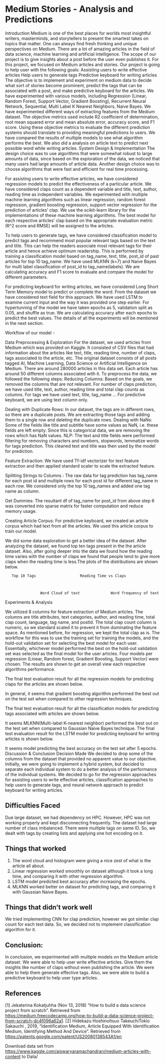 # Medium Stories - Analysis and Predictions




Introduction
Medium is one of the best places for worlds most insightful writers, masterminds, and storytellers to present the smartest takes on topics that matter. One can always find fresh thinking and unique perspectives on Medium. There are a lot of amazing articles in the field of data science, machine learning and artificial intelligence. The scope of our project is to give insights about a post before the user even publishes it. For this project, we focused on Medium articles and stories. 
Our project is going to help user with the following goals:
Assisting users to write effective articles
Help users to generate tags
Predictive keyboard for writing articles
The objective is to implement and experiment on medium data to decide what sort of stories become prominent, predict the tags that can be associated with a post, and make predictive keyboard for the articles. We have experimented with various models, including Regression (Linear, Random Forest, Support Vector, Gradient Boosting), Recurrent Neural Network, Sequential, Multi Label K Nearest Neighbors, Naive Bayes. We have experimented different ways of extracting features from the Medium dataset. The objective metrics used include R2 coefficient of determination, root mean squared error and mean absolute error, accuracy score, and F1 score. Using these objective metrics to evaluate the different prediction  systems should translate to providing meaningful predictions to users. We have compared the results of multiple models to see what algorithm performs the best. We also did a analysis on article text to predict next possible word while writing articles.
System Design & Implementation 
The design choice was to use algorithms that were somewhat robust to large amounts of data, since based on the exploration of the data, we noticed that many users had large amounts of article data. Another design choice was to choose algorithms that were fast and efficient for real time processing.

For assisting users to write effective articles, we have considered regression models to predict the effectiveness of a particular article. We have considered claps count as a dependent variable and title, text, author, reading time as independent variables. We experimented with multiple machine learning algorithms such as linear regression, random forest regression, gradient boosting regression, support vector regression for the prediction of articles’ clap.
We use the scikit-learn library for the implementations of these machine learning algorithms. The best model for each respective articles’ clap based on the appropriate evaluation metric (R^2 score and RMSE) will be assigned to the articles. 

To help users to generate tags, we have considered classification model to predict tags and recommend most popular relevant tags based on the text and title. This can help the readers associate most relevant tags for their article and hence achieve optimum readership. This is performed by training a classification model based on tag_name, text, title, post_id of past articles for top 10 tag_name. We have used MLKNN (k=7) and Naive Bayes for multi label classification of post_id to tag_name(labels). We are calculating accuracy and F1 score to evaluate and compare the model for different parameters. 

For predicting keyboard for writing articles, we have considered Long Short Term Memory model to predict or complete the word. From the dataset we have considered text field for this approach. We have used LSTM to examine current input and the way it was provided one step earlier. For hypertunning of the model we have taken epochs as 5, validation split as 0.05, and shuffle as true. We are calculating accuracy after each epochs to predict the best values. The details of all the experiments will be mentioned in the next section.






Workflow of our model -







Data Preprocessing & Exploration
For the dataset, we used articles from Medium which was provided on Kaggle. It consisted of CSV files that had information about the articles like text, title, reading time, number of claps, tags associated to the article, etc.
The original dataset consists of all posts tagged AI, Machine Learning, Data Science or Artificial Intelligence on Medium. There are around 280000 articles in this data set. Each article has around 50 different columns associated with it.
To preprocess the data, we followed the following steps:
Reducing Columns: Based on the goals, we removed the columns that are not relevant. For number of claps prediction, we have used title, text, author, reading time and total clap counts as columns. For tags we have used text, title, tag_name … For predictive keyboard, we are using text column only.

Dealing with Duplicate Rows:
In our dataset, the tags are in different rows, so there are a duplicate posts. We are extracting those tags and adding them to a single row and deleting the duplicate rows.
Dealing with NaNs:
Some of the fields like title and subtitle have some values as NaN, i.e. these fields are left empty. Since this is categorical data, we are removing the rows which has NaN values. 
NLP: The text and title fields were performed filtering for removing characters and numbers, stopwords, lemmatize words for tags prediction. This cleaned text and title was then used by the model for prediction.

Feature Extraction: We have used Tf-idf vectorizer for text feature extraction and then applied standard scaler to scale the extracted feature.


Splitting Strings to Columns : The raw data for tag prediction has tag_name for each post id and multiple rows for each post id for different tag_name in each row. We considered only the top 10 tag_names and added one tag name as column.


Get Dummies: The resultant df of tag_name for post_id from above step 6 was converted into sparse matrix for faster computation and reduce memory usage.


Creating Article Corpus: For predictive keyboard, we created an article corpus which had text from all the articles. We used this article corpus to train our model.

We did some data exploration to get a better idea of the dataset. After analyzing the dataset, we found top ten tags present in the the article dataset. Also, after going deeper into the data we found how the reading time varies with the number of claps we found that people tend to give more claps when the reading time is less.The plots of the distributions are shown below. 


         		      
       Top 10 Tags				      Reading Time vs Claps



                    Word Cloud of text				Word frequency of text

    






Experiments & Analysis

We utilized 8 columns for feature extraction of Medium articles. The columns are title attributes, text categories, author, and reading time, total clap count, language, tag name, and postId. The total clap count column is numeric, so we standard scaled it to prevent it from dominating the feature space. 
As mentioned before, for regression, we kept the total clap as is. The workflow for this was to use the training set for training the models, and the hold-out validation set for selecting the best model for each user. Essentially, whichever model performed the best on the hold-out validation set was selected as the final model for the user articles. Four models per regression (Linear, Random forest, Gradient Boosting, Support Vector) were chosen. The results are shown to get an overall view each respective algorithms performance. 


The final test evaluation result for all the regression models for predicting claps for the articles are shown below. 
       
In general, it seems that gradient boosting algorithm performed the best out on the test set when compared to other regression techniques.

The final test evaluation result for all the classification models for predicting tags associated with articles are shown below. 

                
It seems MLKNN(Multi-label K-nearest neighbor) performed the best out on the test set when compared to Gaussian Naive Bayes technique.
The final test evaluation result for the LSTM model for predicting keyboard for writing articles is shown below.

It seems model predicting the best accuracy on the test set after 5 epochs.
Discussion & Conclusion
Decision Made
We decided to drop some of the columns from the dataset that provided no apparent value to our objective.
Initially, we were going to implement a hybrid system, but decided to separate each individual system to do a better analysis of the performance of the individual systems.
We decided to go for the regression approaches for assisting users to write effective articles, classification approaches to help users to generate tags, and neural network approach to predict keyboard for writing articles.

## Difficulties Faced
Due large dataset, we had dependency on HPC. However, HPC was not working properly and kept disconnecting frequently.
The dataset had large number of class imbalanced. 
There were multiple tags on same ID. So, we dealt with tags by creating lists and applying one hot encoding on it. 

## Things that worked
1. The word cloud and histogram were giving a nice zest of what is the article all about. 
2. Linear regression worked smoothly on dataset although it took a long time, and comparing it with other regression algorithm. 
3. LSTM model predicted best accuracy after increasing the epochs.
4. MLKNN worked better on dataset for predicting tags, and comparing it with Gaussian Naive Bayes.  

## Things that didn’t work well
We tried implementing CNN for clap prediction, however we got similar clap count for each test data. So, we decided not to implement classification algorithm for it.

## Conclusion:
In conclusion, we experimented with multiple models on the Medium article dataset. We were able to help user write effective articles. Give them the insights like number of claps without even publishing the article. We were able to help them generate effective tags. Also, we were able to build a predictive keyboard to help user type articles.


## References
[1] Jekaterina Kokatjuhha (Nov 13, 2018) “How to build a data science project from scratch”. Retrieved from https://medium.freecodecamp.org/how-to-build-a-data-science-project-from-scratch-dc4f096a62a1.
[2]  Hidekazu HoshinoItsuo TakeuchiTokio Sakauchi , 2019, “Identification Medium, Article Equipped With Identification Medium, Identifying Method And Device”. Retrieved from https://patents.google.com/patent/US20080138543A1/en

Download data set from https://www.kaggle.com/aiswaryaramachandran/medium-articles-with-content to Data/

